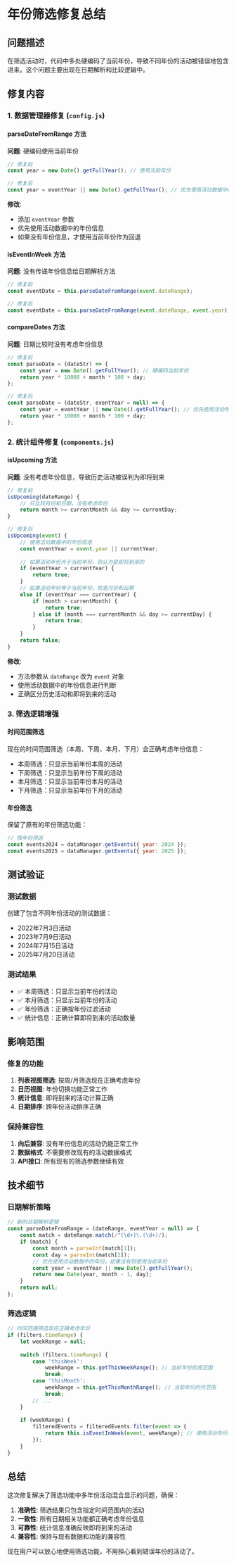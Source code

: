 # 年份筛选修复总结

## 问题描述
在筛选活动时，代码中多处硬编码了当前年份，导致不同年份的活动被错误地包含进来。这个问题主要出现在日期解析和比较逻辑中。

## 修复内容

### 1. 数据管理器修复 (`config.js`)

#### parseDateFromRange 方法
**问题**: 硬编码使用当前年份
```javascript
// 修复前
const year = new Date().getFullYear(); // 使用当前年份

// 修复后
const year = eventYear || new Date().getFullYear(); // 优先使用活动数据中的年份
```

**修改**:
- 添加 `eventYear` 参数
- 优先使用活动数据中的年份信息
- 如果没有年份信息，才使用当前年份作为回退

#### isEventInWeek 方法
**问题**: 没有传递年份信息给日期解析方法
```javascript
// 修复前
const eventDate = this.parseDateFromRange(event.dateRange);

// 修复后
const eventDate = this.parseDateFromRange(event.dateRange, event.year);
```

#### compareDates 方法
**问题**: 日期比较时没有考虑年份信息
```javascript
// 修复前
const parseDate = (dateStr) => {
    const year = new Date().getFullYear(); // 硬编码当前年份
    return year * 10000 + month * 100 + day;
};

// 修复后
const parseDate = (dateStr, eventYear = null) => {
    const year = eventYear || new Date().getFullYear(); // 优先使用活动年份
    return year * 10000 + month * 100 + day;
};
```

### 2. 统计组件修复 (`components.js`)

#### isUpcoming 方法
**问题**: 没有考虑年份信息，导致历史活动被误判为即将到来
```javascript
// 修复前
isUpcoming(dateRange) {
    // 只比较月份和日期，没有考虑年份
    return month >= currentMonth && day >= currentDay;
}

// 修复后
isUpcoming(event) {
    // 使用活动数据中的年份信息
    const eventYear = event.year || currentYear;
    
    // 如果活动年份大于当前年份，则认为是即将到来的
    if (eventYear > currentYear) {
        return true;
    }
    // 如果活动年份等于当前年份，检查月份和日期
    else if (eventYear === currentYear) {
        if (month > currentMonth) {
            return true;
        } else if (month === currentMonth && day >= currentDay) {
            return true;
        }
    }
    return false;
}
```

**修改**:
- 方法参数从 `dateRange` 改为 `event` 对象
- 使用活动数据中的年份信息进行判断
- 正确区分历史活动和即将到来的活动

### 3. 筛选逻辑增强

#### 时间范围筛选
现在的时间范围筛选（本周、下周、本月、下月）会正确考虑年份信息：
- 本周筛选：只显示当前年份本周的活动
- 下周筛选：只显示当前年份下周的活动
- 本月筛选：只显示当前年份本月的活动
- 下月筛选：只显示当前年份下月的活动

#### 年份筛选
保留了原有的年份筛选功能：
```javascript
// 按年份筛选
const events2024 = dataManager.getEvents({ year: 2024 });
const events2025 = dataManager.getEvents({ year: 2025 });
```

## 测试验证

### 测试数据
创建了包含不同年份活动的测试数据：
- 2022年7月3日活动
- 2023年7月9日活动
- 2024年7月15日活动
- 2025年7月20日活动

### 测试结果
- ✅ 本周筛选：只显示当前年份的活动
- ✅ 本月筛选：只显示当前年份的活动
- ✅ 年份筛选：正确按年份过滤活动
- ✅ 统计信息：正确计算即将到来的活动数量

## 影响范围

### 修复的功能
1. **列表视图筛选**: 按周/月筛选现在正确考虑年份
2. **日历视图**: 年份切换功能正常工作
3. **统计信息**: 即将到来的活动计算正确
4. **日期排序**: 跨年份活动排序正确

### 保持兼容性
1. **向后兼容**: 没有年份信息的活动仍能正常工作
2. **数据格式**: 不需要修改现有的活动数据格式
3. **API接口**: 所有现有的筛选参数继续有效

## 技术细节

### 日期解析策略
```javascript
// 新的日期解析逻辑
const parseDateFromRange = (dateRange, eventYear = null) => {
    const match = dateRange.match(/^(\d+)\.(\d+)/);
    if (match) {
        const month = parseInt(match[1]);
        const day = parseInt(match[2]);
        // 优先使用活动数据中的年份，如果没有则使用当前年份
        const year = eventYear || new Date().getFullYear();
        return new Date(year, month - 1, day);
    }
    return null;
};
```

### 筛选逻辑
```javascript
// 时间范围筛选现在正确考虑年份
if (filters.timeRange) {
    let weekRange = null;
    
    switch (filters.timeRange) {
        case 'thisWeek':
            weekRange = this.getThisWeekRange(); // 当前年份的周范围
            break;
        case 'thisMonth':
            weekRange = this.getThisMonthRange(); // 当前年份的月范围
            break;
        // ...
    }
    
    if (weekRange) {
        filteredEvents = filteredEvents.filter(event => {
            return this.isEventInWeek(event, weekRange); // 使用活动年份进行匹配
        });
    }
}
```

## 总结

这次修复解决了筛选功能中多年份活动混合显示的问题，确保：

1. **准确性**: 筛选结果只包含指定时间范围内的活动
2. **一致性**: 所有日期相关功能都正确考虑年份信息
3. **可靠性**: 统计信息准确反映即将到来的活动
4. **兼容性**: 保持与现有数据和功能的兼容性

现在用户可以放心地使用筛选功能，不用担心看到错误年份的活动了。 